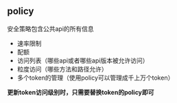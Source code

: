 ## policy

安全策略包含公共api的所有信息

- 速率限制
- 配额
- 访问列表（哪些api或者哪些api版本被允许访问）
- 粒度访问（哪些方法和路径允许）
- 多个token的管理（使用policy可以管理成千上万个token）

**更新token访问级别时，只需要替换token的policy即可**
